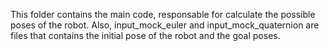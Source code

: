 This folder contains the main code, responsable for calculate the possible poses of the robot. Also, input_mock_euler and input_mock_quaternion are files that contains the initial pose of the robot and the goal poses.